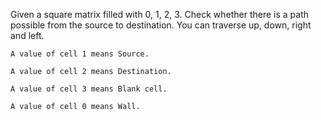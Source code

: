 Given a square matrix filled with 0, 1, 2, 3. Check whether there is a path possible from the source to destination. You can traverse up, down, right and left. 



    A value of cell 1 means Source.

    A value of cell 2 means Destination.

    A value of cell 3 means Blank cell.
    
    A value of cell 0 means Wall.
